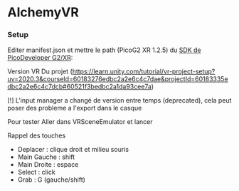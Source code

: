 # AlchemyVR

### Setup

Editer manifest.json et mettre le path (PicoG2 XR 1.2.5) du [SDK de PicoDeveloper G2/XR](https://developer.pico-interactive.com/sdk/index?device_id=2&platform_id=1):

Version VR Du projet (https://learn.unity.com/tutorial/vr-project-setup?uv=2020.3&courseId=60183276edbc2a2e6c4c7dae&projectId=60183335edbc2a2e6c4c7dcb#60521f3bedbc2a1da93cee7a)

[!] L'input manager a changé de version entre temps (deprecated), cela peut poser des probleme a l'export dans le casque

Pour tester Aller dans VRSceneEmulator et lancer

Rappel des touches

- Deplacer : clique droit et milieu souris
- Main Gauche : shift
- Main Droite : espace
- Select : click
- Grab : G (gauche/shift)



